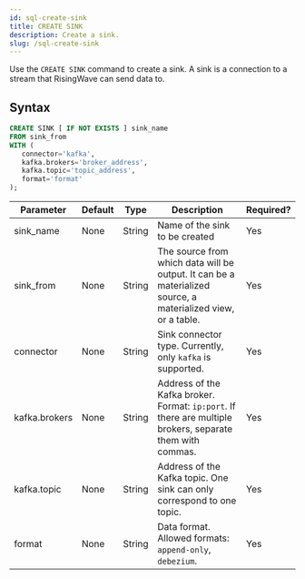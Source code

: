 ```yaml
---
id: sql-create-sink
title: CREATE SINK
description: Create a sink.
slug: /sql-create-sink
---
```


Use the `CREATE SINK` command to create a sink. A sink is a connection to a stream that RisingWave can send data to.


## Syntax

```sql
CREATE SINK [ IF NOT EXISTS ] sink_name 
FROM sink_from
WITH (
   connector='kafka',
   kafka.brokers='broker_address',
   kafka.topic='topic_address',
   format='format'
);
```

|Parameter|	Default|Type|Description|Required?|
|---|---|---|---|---|
|sink_name| None|String|Name of the sink to be created| Yes|
|sink_from| None|String|The source from which data will be output. It can be a materialized source, a materialized view, or a table.|Yes|
|connector| None|String|Sink connector type. Currently, only `kafka` is supported.| Yes|
|kafka.brokers|None|String|Address of the Kafka broker. Format: `ip:port`. If there are multiple brokers, separate them with commas. |Yes|
|kafka.topic|None|String|Address of the Kafka topic. One sink can only correspond to one topic.|Yes|
|format	| None|String|Data format. Allowed formats: `append-only`, `debezium`.|Yes|
